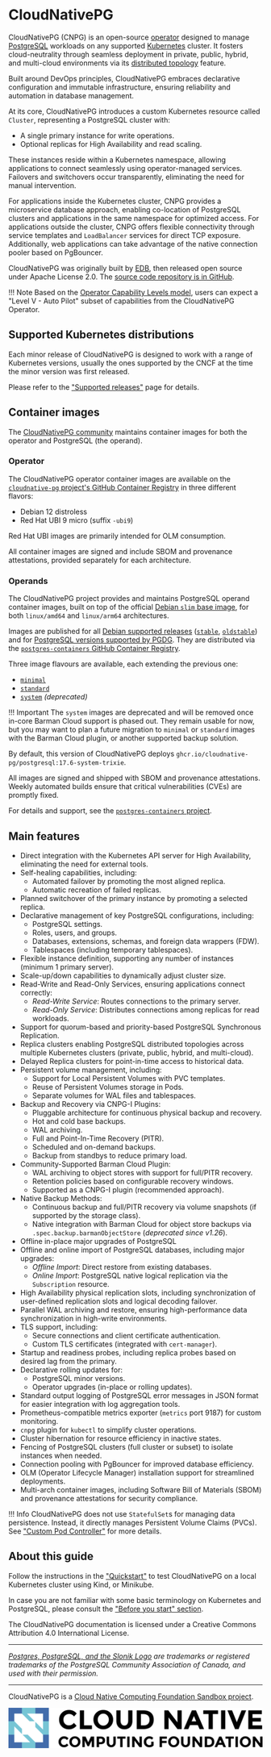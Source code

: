 # CloudNativePG
<!-- SPDX-License-Identifier: CC-BY-4.0 -->

CloudNativePG (CNPG) is an open-source
[operator](https://kubernetes.io/docs/concepts/extend-kubernetes/operator/)
designed to manage [PostgreSQL](https://www.postgresql.org/) workloads on any
supported [Kubernetes](https://kubernetes.io) cluster.
It fosters cloud-neutrality through seamless deployment in private, public,
hybrid, and multi-cloud environments via its
[distributed topology](replica_cluster.md#distributed-topology) feature.

Built around DevOps principles, CloudNativePG embraces declarative
configuration and immutable infrastructure, ensuring reliability and automation
in database management.

At its core, CloudNativePG introduces a custom Kubernetes resource called
`Cluster`, representing a PostgreSQL cluster with:

- A single primary instance for write operations.
- Optional replicas for High Availability and read scaling.

These instances reside within a Kubernetes namespace, allowing applications to
connect seamlessly using operator-managed services. Failovers and switchovers
occur transparently, eliminating the need for manual intervention.

For applications inside the Kubernetes cluster, CNPG provides a microservice
database approach, enabling co-location of PostgreSQL clusters and applications
in the same namespace for optimized access.
For applications outside the cluster, CNPG offers flexible connectivity through
service templates and `LoadBalancer` services for direct TCP exposure.
Additionally, web applications can take advantage of the native connection
pooler based on PgBouncer.

CloudNativePG was originally built by [EDB](https://www.enterprisedb.com), then
released open source under Apache License 2.0.
The [source code repository is in GitHub](https://github.com/cloudnative-pg/cloudnative-pg).

!!! Note
    Based on the [Operator Capability Levels model](operator_capability_levels.md),
    users can expect a "Level V - Auto Pilot" subset of capabilities from the
    CloudNativePG Operator.

## Supported Kubernetes distributions

Each minor release of CloudNativePG is designed to work with a range of
Kubernetes versions, usually the ones supported by the CNCF at the time the
minor version was first released.

Please refer to the ["Supported releases"](supported_releases.md) page for details.

## Container images

The [CloudNativePG community](https://github.com/cloudnative-pg) maintains
container images for both the operator and PostgreSQL (the operand).

### Operator

The CloudNativePG operator container images are available on the
[`cloudnative-pg` project's GitHub Container Registry](https://github.com/cloudnative-pg/cloudnative-pg/pkgs/container/cloudnative-pg)
in three different flavors:

- Debian 12 distroless
- Red Hat UBI 9 micro (suffix `-ubi9`)

Red Hat UBI images are primarily intended for OLM consumption.

All container images are signed and include SBOM and provenance attestations,
provided separately for each architecture.

### Operands

The CloudNativePG project provides and maintains PostgreSQL operand container
images, built on top of the official [Debian `slim` base image](https://hub.docker.com/_/debian),
for both `linux/amd64` and `linux/arm64` architectures.

Images are published for all [Debian supported releases](https://www.debian.org/releases/)
([`stable`](https://www.debian.org/releases/stable/),
[`oldstable`](https://www.debian.org/releases/oldstable/)) and for
[PostgreSQL versions supported by PGDG](https://www.postgresql.org/).
They are distributed via the [`postgres-containers` GitHub Container Registry](https://github.com/cloudnative-pg/postgres-containers/pkgs/container/postgresql).

Three image flavours are available, each extending the previous one:

- [`minimal`](https://github.com/cloudnative-pg/postgres-containers#minimal-images)
- [`standard`](https://github.com/cloudnative-pg/postgres-containers#standard-images)
- [`system`](https://github.com/cloudnative-pg/postgres-containers#system-images) *(deprecated)*

!!! Important
    The `system` images are deprecated and will be removed once in-core
    Barman Cloud support is phased out. They remain usable for now, but you may
    want to plan a future migration to `minimal` or `standard` images with the
    Barman Cloud plugin, or another supported backup solution.

By default, this version of CloudNativePG deploys `ghcr.io/cloudnative-pg/postgresql:17.6-system-trixie`.

All images are signed and shipped with SBOM and provenance attestations.
Weekly automated builds ensure that critical vulnerabilities (CVEs) are promptly fixed.

For details and support, see the [`postgres-containers` project](https://github.com/cloudnative-pg/postgres-containers).

## Main features

- Direct integration with the Kubernetes API server for High Availability,
  eliminating the need for external tools.
- Self-healing capabilities, including:
    - Automated failover by promoting the most aligned replica.
    - Automatic recreation of failed replicas.
- Planned switchover of the primary instance by promoting a selected replica.
- Declarative management of key PostgreSQL configurations, including:
    - PostgreSQL settings.
    - Roles, users, and groups.
    - Databases, extensions, schemas, and foreign data wrappers (FDW).
    - Tablespaces (including temporary tablespaces).
- Flexible instance definition, supporting any number of instances (minimum 1
  primary server).
- Scale-up/down capabilities to dynamically adjust cluster size.
- Read-Write and Read-Only Services, ensuring applications connect correctly:
    - *Read-Write Service*: Routes connections to the primary server.
    - *Read-Only Service*: Distributes connections among replicas for read workloads.
- Support for quorum-based and priority-based PostgreSQL Synchronous
  Replication.
- Replica clusters enabling PostgreSQL distributed topologies across multiple
  Kubernetes clusters (private, public, hybrid, and multi-cloud).
- Delayed Replica clusters for point-in-time access to historical data.
- Persistent volume management, including:
    - Support for Local Persistent Volumes with PVC templates.
    - Reuse of Persistent Volumes storage in Pods.
    - Separate volumes for WAL files and tablespaces.
- Backup and Recovery via CNPG-I Plugins:
    - Pluggable architecture for continuous physical backup and recovery.
    - Hot and cold base backups.
    - WAL archiving.
    - Full and Point-In-Time Recovery (PITR).
    - Scheduled and on-demand backups.
    - Backup from standbys to reduce primary load.
- Community-Supported Barman Cloud Plugin:
    - WAL archiving to object stores with support for full/PITR recovery.
    - Retention policies based on configurable recovery windows.
    - Supported as a CNPG-I plugin (recommended approach).
- Native Backup Methods:
    - Continuous backup and full/PITR recovery via volume snapshots (if
      supported by the storage class).
    - Native integration with Barman Cloud for object store backups via
      `.spec.backup.barmanObjectStore` (*deprecated since v1.26*).
- Offline in-place major upgrades of PostgreSQL
- Offline and online import of PostgreSQL databases, including major upgrades:
    - *Offline Import*: Direct restore from existing databases.
    - *Online Import*: PostgreSQL native logical replication via the `Subscription` resource.
- High Availability physical replication slots, including synchronization of
  user-defined replication slots and logical decoding failover.
- Parallel WAL archiving and restore, ensuring high-performance data
  synchronization in high-write environments.
- TLS support, including:
    - Secure connections and client certificate authentication.
    - Custom TLS certificates (integrated with `cert-manager`).
- Startup and readiness probes, including replica probes based on desired lag
  from the primary.
- Declarative rolling updates for:
    - PostgreSQL minor versions.
    - Operator upgrades (in-place or rolling updates).
- Standard output logging of PostgreSQL error messages in JSON format for
  easier integration with log aggregation tools.
- Prometheus-compatible metrics exporter (`metrics` port 9187) for custom
  monitoring.
- `cnpg` plugin for `kubectl` to simplify cluster operations.
- Cluster hibernation for resource efficiency in inactive states.
- Fencing of PostgreSQL clusters (full cluster or subset) to isolate instances
  when needed.
- Connection pooling with PgBouncer for improved database efficiency.
- OLM (Operator Lifecycle Manager) installation support for streamlined
  deployments.
- Multi-arch container images, including Software Bill of Materials (SBOM) and
  provenance attestations for security compliance.

!!! Info
    CloudNativePG does not use `StatefulSet`s for managing data persistence.
    Instead, it directly manages Persistent Volume Claims (PVCs).
    See ["Custom Pod Controller"](controller.md) for more details.

## About this guide

Follow the instructions in the ["Quickstart"](quickstart.md) to test
CloudNativePG on a local Kubernetes cluster using Kind, or Minikube.

In case you are not familiar with some basic terminology on Kubernetes and PostgreSQL,
please consult the ["Before you start" section](before_you_start.md).

The CloudNativePG documentation is licensed under a Creative Commons
Attribution 4.0 International License.

---

*[Postgres, PostgreSQL, and the Slonik Logo](https://www.postgresql.org/about/policies/trademarks/)
are trademarks or registered trademarks of the PostgreSQL Community Association
of Canada, and used with their permission.*

---

CloudNativePG is a
[Cloud Native Computing Foundation Sandbox project](https://www.cncf.io/sandbox-projects/).

![](https://github.com/cncf/artwork/blob/main/other/cncf/horizontal/color/cncf-color.png?raw=true)
